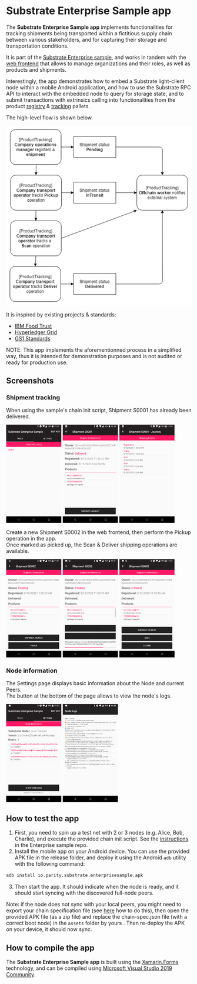 # Substrate Enterprise Sample app

The **Substrate Enterprise Sample app** implements functionalities for tracking shipments being transported within a fictitious supply chain between various stakeholders, and for capturing their storage and transportation conditions.

It is part of the [Substrate Enterprise sample](https://github.com/substrate-developer-hub/substrate-enterprise-sample), and works in tandem with the [web frontend](https://github.com/substrate-developer-hub/substrate-enterprise-sample/tree/master/ui) that allows to manage organizations and their roles, as well as products and shipments.

Interestingly, the app demonstrates how to embed a Substrate light-client node within a mobile Android application, and how to use the Substrate RPC API to interact with the embedded node to query for storage state, and to submit transactions with extrinsics calling into functionalities from the product [registry](https://github.com/stiiifff/pallet-product-registry) & [tracking](https://github.com/stiiifff/pallet-product-tracking) pallets.

The high-level flow is shown below.

![shipment flow](docs/shipment_flow.png)

It is inspired by existing projects & standards:
- [IBM Food Trust](https://github.com/IBM/IFT-Developer-Zone/wiki/APIs)
- [Hyperledger Grid](https://www.hyperledger.org/use/grid)
- [GS1 Standards](https://www.gs1.org/standards)

NOTE: This app implements the aforementionned process in a simplified way, thus it is intended for demonstration purposes and is not audited or ready for production use.

## Screenshots


### Shipment tracking

<p>When using the sample's chain init script, Shipment S0001 has already been delivered.</p>
<img src="docs/screenshot_1.png" width=150 />
<img src="docs/screenshot_2.png" width=150 />
<img src="docs/screenshot_3.png" width=150 />

<p>Create a new Shipment S0002 in the web frontend, then perform the Pickup operation in the app.
<br/>Once marked as picked up, the Scan & Deliver shipping operations are available.</p>
<img src="docs/screenshot_4.png" width=150 />
<img src="docs/screenshot_5.png" width=150 />
<img src="docs/screenshot_6.png" width=150 />

### Node information

<p>The Settings page displays basic information about the Node and current Peers.<br/>
The button at the bottom of the page allows to view the node's logs.</p>
<img src="docs/screenshot_7.png" width=150 />
<img src="docs/screenshot_8.png" width=150 />

## How to test the app

1. First, you need to spin up a test net with 2 or 3 nodes (e.g. Alice, Bob, Charlie), and execute the provided chain init script. See the [instructions](https://github.com/substrate-developer-hub/substrate-enterprise-sample) in the Enterprise sample repo.
2. Install the mobile app on your Android device. You can use the provided APK file in the release folder, and deploy it using the Android `adb` utility with the following command:

```bash
adb install io.parity.substrate.enterprisesample.apk
```

3. Then start the app. It should indicate when the node is ready, and it should start syncing with the discovered full-node peers.

Note: if the node does not sync with your local peers, you might need to export your chain specification file (see [here](https://substrate.dev/docs/en/tutorials/start-a-private-network/customspec) how to do this), then open the provided APK file (as a zip file) and replace the chain-spec.json file (with a correct boot node) in the `assets` folder by yours . Then re-deploy the APK on your device, it should now sync.

## How to compile the app

The **Substrate Enterprise Sample app** is built using the [Xamarin.Forms](https://github.com/xamarin/Xamarin.Forms) technology, and can be compiled using [Microsoft Visual Studio 2019 Community](https://visualstudio.microsoft.com/vs/community/).
